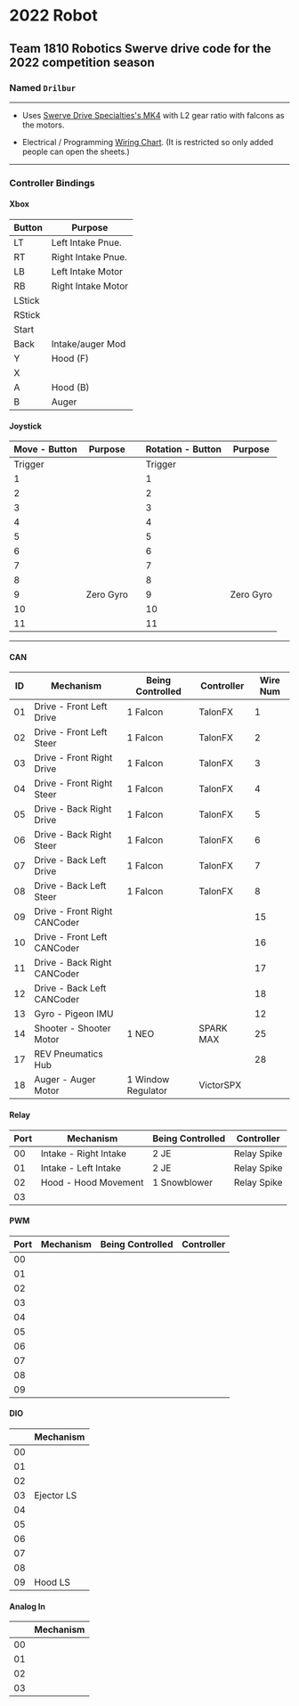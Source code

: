 # 2022 Robot

## Team 1810 Robotics Swerve drive code for the 2022 competition season

### Named `Drilbur`

---

* Uses [Swerve Drive Specialties's MK4](<https://www.swervedrivespecialties.com/products/mk4-swerve-module?variant=39376675045489>) with L2 gear ratio with falcons as the motors.

* Electrical / Programming [Wiring Chart](<https://docs.google.com/spreadsheets/d/1KCYpCz1mNoaCfkUa-aLaaVEg1ivP0he2kCzS-OsVOjM/edit?usp=sharing>). (It is restricted so only added people can open the sheets.)

---

### Controller Bindings

#### Xbox

| Button | Purpose            |
| -----  | -----              |
| LT     | Left Intake Pnue.  |
| RT     | Right Intake Pnue. |
| LB     | Left Intake Motor  |
| RB     | Right Intake Motor |
| LStick |                    |
| RStick |                    |
| Start  |                    |
| Back   | Intake/auger Mod   |
| Y      | Hood (F)           |
| X      |                    |
| A      | Hood (B)           |
| B      | Auger              |

#### Joystick

| Move - Button  | Purpose   | | Rotation - Button | Purpose   |
| -----          | -----     |-| -----             | -----     |
| Trigger        |           | | Trigger           |           |
| 1              |           | | 1                 |           |
| 2              |           | | 2                 |           |
| 3              |           | | 3                 |           |
| 4              |           | | 4                 |           |
| 5              |           | | 5                 |           |
| 6              |           | | 6                 |           |
| 7              |           | | 7                 |           |
| 8              |           | | 8                 |           |
| 9              | Zero Gyro | | 9                 | Zero Gyro |
| 10             |           | | 10                |           |
| 11             |           | | 11                |           |

---

#### CAN

| ID     | Mechanism                    | Being Controlled   | Controller | Wire Num |
| -----  | -----                        | -----              | -----      | -----    |
| 01     | Drive - Front Left Drive     | 1 Falcon           | TalonFX    | 1        |
| 02     | Drive - Front Left Steer     | 1 Falcon           | TalonFX    | 2        |
| 03     | Drive - Front Right Drive    | 1 Falcon           | TalonFX    | 3        |
| 04     | Drive - Front Right Steer    | 1 Falcon           | TalonFX    | 4        |
| 05     | Drive - Back Right Drive     | 1 Falcon           | TalonFX    | 5        |
| 06     | Drive - Back Right Steer     | 1 Falcon           | TalonFX    | 6        |
| 07     | Drive - Back Left Drive      | 1 Falcon           | TalonFX    | 7        |
| 08     | Drive - Back Left Steer      | 1 Falcon           | TalonFX    | 8        |
| 09     | Drive - Front Right CANCoder |                    |            | 15       |
| 10     | Drive - Front Left CANCoder  |                    |            | 16       |
| 11     | Drive - Back Right CANCoder  |                    |            | 17       |
| 12     | Drive - Back Left CANCoder   |                    |            | 18       |
| 13     | Gyro - Pigeon IMU            |                    |            | 12       |
| 14     | Shooter - Shooter Motor      | 1 NEO              | SPARK MAX  | 25       |
| 17     | REV Pneumatics Hub           |                    |            | 28       |
| 18     | Auger - Auger Motor          | 1 Window Regulator | VictorSPX  |          |

#### Relay

| Port |  Mechanism            | Being Controlled   | Controller  |
| -----| -----                 | -----              | -----       |
| 00   | Intake - Right Intake | 2 JE               | Relay Spike |
| 01   | Intake - Left Intake  | 2 JE               | Relay Spike |
| 02   | Hood - Hood Movement  | 1 Snowblower       | Relay Spike |
| 03   |                       |                    |             |

#### PWM

| Port  | Mechanism | Being Controlled | Controller |
| ----- | -----     | -----            | -----      |
| 00    |           |                  |            |
| 01    |           |                  |            |
| 02    |           |                  |            |
| 03    |           |                  |            |
| 04    |           |                  |            |
| 05    |           |                  |            |
| 06    |           |                  |            |
| 07    |           |                  |            |
| 08    |           |                  |            |
| 09    |           |                  |            |

#### DIO

|       | Mechanism  |
| ----- | -----      |
| 00    |            |
| 01    |            |
| 02    |            |
| 03    | Ejector LS |
| 04    |            |
| 05    |            |
| 06    |            |
| 07    |            |
| 08    |            |
| 09    | Hood LS    |

#### Analog In

|           | Mechanism |
| -----     | -----     |
| 00        |           |
| 01        |           |
| 02        |           |
| 03        |           |
